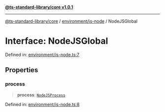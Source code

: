 [**@ts-standard-library/core v1.0.1**](../../../README.md)

***

[@ts-standard-library/core](../../../modules.md) / [environment/is-node](../README.md) / NodeJSGlobal

# Interface: NodeJSGlobal

Defined in: [environment/is-node.ts:7](https://github.com/gabaudette/ts-stdlib/blob/7333da76bc775fbabd0907ad8519b912cfc2fe26/packages/core/src/environment/is-node.ts#L7)

## Properties

### process

> **process**: [`NodeJSProcess`](NodeJSProcess.md)

Defined in: [environment/is-node.ts:8](https://github.com/gabaudette/ts-stdlib/blob/7333da76bc775fbabd0907ad8519b912cfc2fe26/packages/core/src/environment/is-node.ts#L8)
